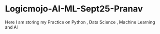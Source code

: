 # Logicmojo-AI-ML-Sept25-Pranav
Here I am storing  my Practice on Python , Data Science , Machine Learning and AI
